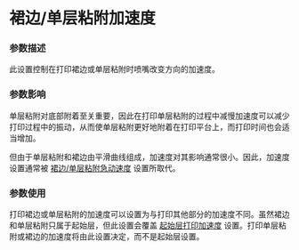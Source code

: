 裙边/单层粘附加速度
====
### **参数描述**
此设置控制在打印裙边或单层粘附时喷嘴改变方向的加速度。

### **参数影响**
单层粘附对底部附着至关重要，因此在打印单层粘附的过程中减慢加速度可以减少打印过程中的振动，从而使单层粘附更好地附着在打印平台上，而打印时间也会适当增加。

但由于单层粘附和裙边由平滑曲线组成，加速度对其影响通常很小。因此，加速度设置通常被 [裙边/单层粘附急动速度](jerk_skirt_brim.md) 设置所取代。

### **参数使用**
打印裙边或单层粘附的加速度可以设置为与打印其他部分的加速度不同。虽然裙边和单层粘附只属于起始层，但此设置会覆盖 [起始层打印加速度](acceleration_print_layer_0.md) 设置。打印单层粘附或裙边的加速度将由此设置决定，而不是起始层设置。


